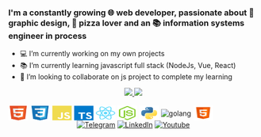 ### I'm a constantly growing 🌐 web developer, passionate about 🎨 graphic design, 🍕 pizza lover and an 📚 information systems engineer in process 


- :computer: I’m currently working on my own projects
- 📚 I’m currently learning javascript full stack (NodeJs, Vue, React)
- :eyes: I’m looking to collaborate on js project to complete my learning
<div align="center">
    <a href="https://morinacho.github.io/me/" target="_blank">
      <img height="200em" src="https://github-readme-stats.vercel.app/api?username=morinacho&show_icons=true&theme=github_dark&include_all_commits=true&count_private=true">
      <img height="200em" src="https://github-readme-stats.vercel.app/api/top-langs/?username=morinacho&layout=compact&langs_count=16&theme=github_dark">
    </a>
</div>
<br>
<div align="center" style="display: inline-block;">
    <img align="center" height="30" width="40" src="https://raw.githubusercontent.com/devicons/devicon/master/icons/html5/html5-original.svg" alt="html5">
    <img align="center" height="30" width="40" src="https://raw.githubusercontent.com/devicons/devicon/master/icons/css3/css3-original.svg" alt="css3">
    <img align="center" height="30" width="40" src="https://raw.githubusercontent.com/devicons/devicon/master/icons/javascript/javascript-plain.svg" alt="js">
    <img align="center" height="30" width="40" src="https://raw.githubusercontent.com/devicons/devicon/master/icons/typescript/typescript-plain.svg" alt="ts">
    <img align="center" height="30" width="40" src="https://raw.githubusercontent.com/devicons/devicon/master/icons/react/react-original.svg" alt="js">
    <img align="center" height="30" width="40" src="https://raw.githubusercontent.com/devicons/devicon/master/icons/nodejs/nodejs-original.svg" alt="nodejs">
    <img align="center" height="30" width="40" src="https://raw.githubusercontent.com/devicons/devicon/master/icons/python/python-original.svg" alt="python">
    <img align="center" height="30" width="40" src="https://raw.githubusercontent.com/jmnote/z-icons/master/svg/go.svg" alt="golang">
    <img align="center" height="30" width="40" src="https://github.com/morinacho/morinacho/blob/main/icons/icons8-html-5-30.png" alt="golang">
    
</div>
<br>
<div align="center">
    <a href="https://t.me/morinacho"></s><img  src="https://img.shields.io/badge/Telegram-2CA5E0?style=for-the-badge&logo=telegram&logoColor=white" alt="Telegram"></a>
    <a href="https://www.linkedin.com/in/ismael-ignacio-morinigo-8822a538/"></s><img  src="https://img.shields.io/badge/LinkedIn-0077B5?style=for-the-badge&logo=linkedin&logoColor=white" alt="LinkedIn"></a>
    <a href="javascript:void(0);"></s><img  src="https://img.shields.io/badge/YouTube-FF0000?style=for-the-badge&logo=youtube&logoColor=white" alt="Youtube"></a>
</div>

